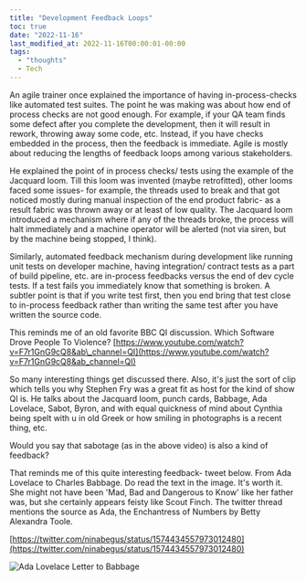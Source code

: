 ```yaml
---
title: "Development Feedback Loops"
toc: true
date: "2022-11-16"
last_modified_at: 2022-11-16T00:00:01-00:00
tags: 
  - "thoughts"
  - Tech
---
```


An agile trainer once explained the importance of having in-process-checks like automated test suites. The point he was making was about how end of process checks are not good enough. For example, if your QA team finds some defect after you complete the development, then it will result in rework, throwing away some code, etc. Instead, if you have checks embedded in the process, then the feedback is immediate. Agile is mostly about reducing the lengths of feedback loops among various stakeholders.

He explained the point of in process checks/ tests using the example of the Jacquard loom. Till this loom was invented (maybe retrofitted), other looms faced some issues- for example, the threads used to break and that got noticed mostly during manual inspection of the end product fabric- as a result fabric was thrown away or at least of low quality. The Jacquard loom introduced a mechanism where if any of the threads broke, the process will halt immediately and a machine operator will be alerted (not via siren, but by the machine being stopped, I think).

Similarly, automated feedback mechanism during development like running unit tests on developer machine, having integration/ contract tests as a part of build pipeline, etc. are in-process feedbacks versus the end of dev cycle tests. If a test fails you immediately know that something is broken. A subtler point is that if you write test first, then you end bring that test close to in-process feedback rather than writing the same test after you have written the source code.

This reminds me of an old favorite BBC QI discussion. Which Software Drove People To Violence? [https://www.youtube.com/watch?v=F7r1GnG9cQ8&ab\_channel=QI](https://www.youtube.com/watch?v=F7r1GnG9cQ8&ab_channel=QI)

So many interesting things get discussed there. Also, it's just the sort of clip which tells you why Stephen Fry was a great fit as host for the kind of show QI is. He talks about the Jacquard loom, punch cards, Babbage, Ada Lovelace, Sabot, Byron, and with equal quickness of mind about Cynthia being spelt with u in old Greek or how smiling in photographs is a recent thing, etc.

Would you say that sabotage (as in the above video) is also a kind of feedback?

That reminds me of this quite interesting feedback- tweet below. From Ada Lovelace to Charles Babbage. Do read the text in the image. It's worth it. She might not have been 'Mad, Bad and Dangerous to Know' like her father was, but she certainly appears feisty like Scout Finch. The twitter thread mentions the source as Ada, the Enchantress of Numbers by Betty Alexandra Toole.

[https://twitter.com/ninabegus/status/1574434557973012480](https://twitter.com/ninabegus/status/1574434557973012480)


![Ada Lovelace Letter to Babbage](/images/Ada_Lovelace_Letter_To_Babbage.jpg "Ada Lovelace Letter to Babbage")
